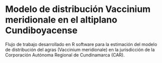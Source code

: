 # Modelo de distribución Vaccinium meridionale en el altiplano Cundiboyacense
 Flujo de trabajo desarrollado en R software para la estimación del modelo de distribución del agras (Vaccinium meridionale) en la jurisdicción de la Corporación Autónoma Regional de Cundinamarca (CAR). 
